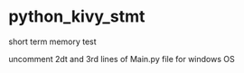 # python_kivy_stmt
short term memory test

uncomment 2dt and 3rd lines of Main.py file for windows OS
